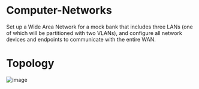 # Computer-Networks
Set up a Wide Area Network for a mock bank that includes three LANs (one of which will be partitioned with two VLANs), and configure all network devices and endpoints to communicate with the entire WAN.

# Topology
![image](https://github.com/3bdallaaa/Computer-Networks/assets/118936824/70fd3f60-e774-4627-bf9e-532633b7fb12)
